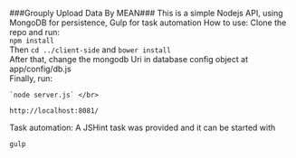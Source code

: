 ###Grouply Upload Data By MEAN###
This is a simple Nodejs API, using MongoDB for persistence, Gulp for task automation 
How to use:
Clone the repo and run: </br>
     `npm install` </br>
Then `cd ../client-side` and `bower install` </br>
After that, change the mongodb Uri in database config object at app/config/db.js </br>
Finally, run: </br>

	`node server.js` </br>

`http://localhost:8081/`  </br>


Task automation:
A JSHint task was provided and it can be started with

	gulp
